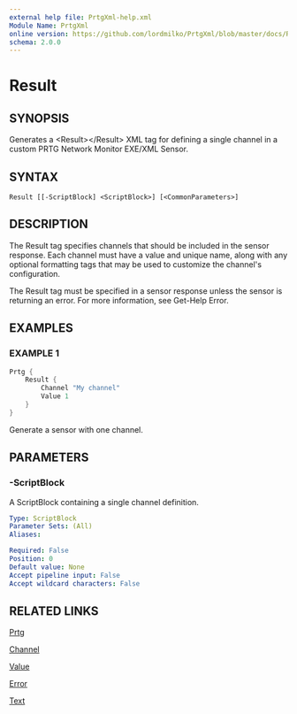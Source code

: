 ```yaml
---
external help file: PrtgXml-help.xml
Module Name: PrtgXml
online version: https://github.com/lordmilko/PrtgXml/blob/master/docs/Result.md
schema: 2.0.0
---
```


# Result

## SYNOPSIS

Generates a \<Result\>\</Result\> XML tag for defining a single channel in a custom PRTG Network Monitor EXE/XML Sensor.

## SYNTAX

```
Result [[-ScriptBlock] <ScriptBlock>] [<CommonParameters>]
```

## DESCRIPTION

The Result tag specifies channels that should be included in the sensor response. Each channel must have a value and unique name,
along with any optional formatting tags that may be used to customize the channel's configuration.

The Result tag must be specified in a sensor response unless the sensor is returning an error. For more information, see Get-Help Error.

## EXAMPLES

### EXAMPLE 1

```powershell
Prtg {
    Result {
        Channel "My channel"
        Value 1
    }
}
```

Generate a sensor with one channel.

## PARAMETERS

### -ScriptBlock
A ScriptBlock containing a single channel definition.

```yaml
Type: ScriptBlock
Parameter Sets: (All)
Aliases:

Required: False
Position: 0
Default value: None
Accept pipeline input: False
Accept wildcard characters: False
```

## RELATED LINKS

[Prtg](Prtg.md)

[Channel](Channel.md)

[Value](Value.md)

[Error](Error.md)

[Text](Text.md)